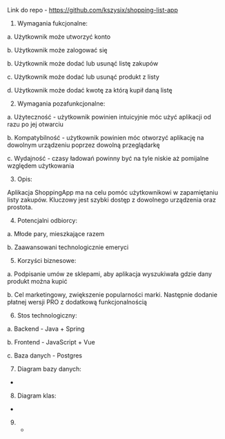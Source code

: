Link do repo - https://github.com/kszysix/shopping-list-app

1. Wymagania fukcjonalne:

  a. Użytkownik może utworzyć konto
  
  b. Użytkownik może zalogować się
  
  b. Użytkownik może dodać lub usunąć listę zakupów
  
  c. Użytkownik może dodać lub usunąć produkt z listy
  
  d. Użytkownik może dodać kwotę za którą kupił daną listę
  
  
2. Wymagania pozafunkcjonalne:

  a. Użyteczność - użytkownik powinien intuicyjnie móc użyć aplikacji od razu po jej otwarciu
  
  b. Kompatybilność - użytkownik powinien móc otworzyć aplikację na dowolnym urządzeniu poprzez dowolną przeglądarkę
  
  c. Wydajność - czasy ładowań powinny być na tyle niskie aż pomijalne względem użytkowania
  
  
3. Opis:

  Aplikacja ShoppingApp ma na celu pomóc użytkownikowi w zapamiętaniu listy zakupów. Kluczowy jest szybki dostęp z dowolnego urządzenia oraz prostota.
  
4. Potencjalni odbiorcy:

  a. Młode pary, mieszkające razem
  
  b. Zaawansowani technologicznie emeryci
  
  
5. Korzyści biznesowe:

  a. Podpisanie umów ze sklepami, aby aplikacja wyszukiwała gdzie dany produkt można kupić
  
  b. Cel marketingowy, zwiększenie popularności marki. Następnie dodanie płatnej wersji PRO z dodatkową funkcjonalnością
  
  
6. Stos technologiczny:

  a. Backend - Java + Spring
  
  b. Frontend - JavaScript + Vue
  
  c. Baza danych - Postgres
  
  
7. Diagram bazy danych:

-


8. Diagram klas:

-


9. -
